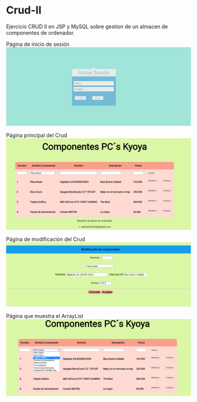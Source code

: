 # Crud-II

Ejercicio CRUD II en JSP y MySQL sobre gestion de un almacen de componentes de ordenador.

Página de inicio de sesión 
<img src="css/1.PNG" >

Página principal del Crud
<img src="css/2.PNG" >

Página de modificación del Crud
<img src="css/3.PNG" >

Página que muestra el ArrayList
<img src="css/4.PNG" >
